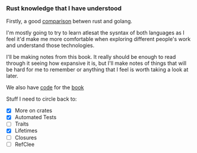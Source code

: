 ### Rust knowledge that I have understood

Firstly, a good [comparison](https://bitfieldconsulting.com/golang/rust-vs-go) betwen rust and golang.

I'm mostly going to try to learn atlesat the sysntax of both languages as I feel it'd make me more comfortable when exploring different people's work and understand those technologies.

I'll be making notes from this book. It really should be enough to read through it seeing how expansive it is, but I'll make notes of things that will be hard for me to remember or anything that I feel is worth taking a look at later.

We also have [code](https://github.com/rust-lang/book/tree/master/src) for the [book](https://doc.rust-lang.org/book/)

Stuff I need to circle back to:

- [x] More on crates
- [x] Automated Tests
- [ ] Traits
- [x] Lifetimes
- [ ] Closures
- [ ] RefClee

